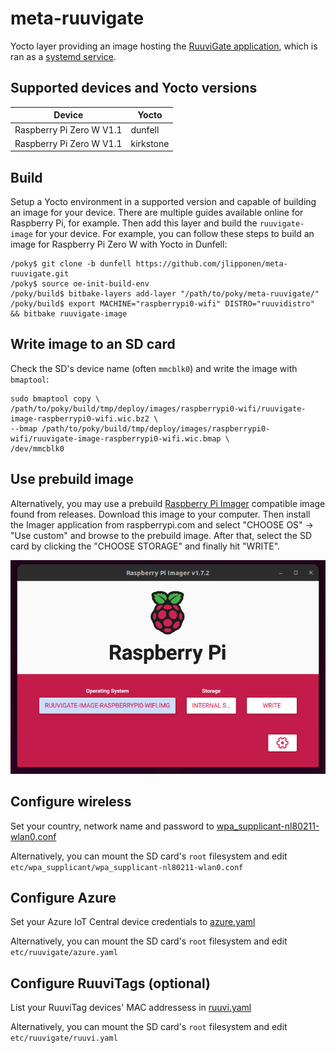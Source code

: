 # meta-ruuvigate
Yocto layer providing an image hosting the [RuuviGate application](https://github.com/jlipponen/RuuviGate), which is ran as a [systemd service](./recipes-ruuvigate/systemd/files/ruuvigate.service).

## Supported devices and Yocto versions
|Device|Yocto|
|-|-|
|Raspberry Pi Zero W V1.1|dunfell|
|Raspberry Pi Zero W V1.1|kirkstone|

## Build
Setup a Yocto environment in a supported version and capable of building an image for your device. There are multiple guides available online for Raspberry Pi, for example. Then add this layer and build the `ruuvigate-image` for your device. For example, you can follow these steps to build an image for Raspberry Pi Zero W with Yocto in Dunfell:
```
/poky$ git clone -b dunfell https://github.com/jlipponen/meta-ruuvigate.git
/poky$ source oe-init-build-env
/poky/build$ bitbake-layers add-layer "/path/to/poky/meta-ruuvigate/"
/poky/build$ export MACHINE="raspberrypi0-wifi" DISTRO="ruuvidistro" && bitbake ruuvigate-image
```

## Write image to an SD card
Check the SD's device name (often `mmcblk0`) and write the image with `bmaptool`:
```
sudo bmaptool copy \
/path/to/poky/build/tmp/deploy/images/raspberrypi0-wifi/ruuvigate-image-raspberrypi0-wifi.wic.bz2 \
--bmap /path/to/poky/build/tmp/deploy/images/raspberrypi0-wifi/ruuvigate-image-raspberrypi0-wifi.wic.bmap \
/dev/mmcblk0
```

## Use prebuild image
Alternatively, you may use a prebuild [Raspberry Pi Imager](https://www.raspberrypi.com/software/) compatible image found from releases. Download this image to your computer. Then install the Imager application from raspberrypi.com and select "CHOOSE OS" -> "Use custom" and browse to the prebuild image. After that, select the SD card by clicking the "CHOOSE STORAGE" and finally hit "WRITE".

![Alt text](./img/imager.png?raw=true "Rapsberry Pi Imager")

## Configure wireless
Set your country, network name and password to [wpa_supplicant-nl80211-wlan0.conf](./recipes-connectivity/wpa-supplicant/files/wpa_supplicant-nl80211-wlan0.conf)

Alternatively, you can mount the SD card's `root` filesystem and edit \
`etc/wpa_supplicant/wpa_supplicant-nl80211-wlan0.conf`

## Configure Azure
Set your Azure IoT Central device credentials to [azure.yaml](./recipes-ruuvigate/systemd/files/azure.yaml)

Alternatively, you can mount the SD card's `root` filesystem and edit \
`etc/ruuvigate/azure.yaml`

## Configure RuuviTags (optional)
List your RuuviTag devices' MAC addressess in [ruuvi.yaml](./recipes-ruuvigate/systemd/files/ruuvi.yaml)

Alternatively, you can mount the SD card's `root` filesystem and edit \
`etc/ruuvigate/ruuvi.yaml`
